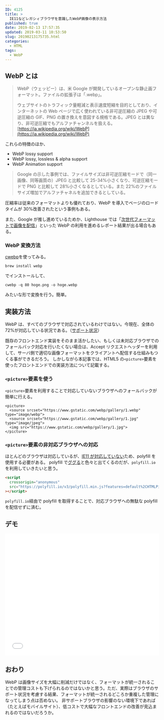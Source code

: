 ```yaml
---
ID: 4125
title: >
  IE11などレガシィブラウザを意識したWebP画像の表示方法
published: true
date: 2019-02-13 17:57:35
updated: 2019-03-11 10:53:50
slug: 20190213175735.html
categories:
  - HTML
tags:
  - WebP
---
```


## WebP とは

> WebP（ウェッピー）は、米 Google が開発しているオープンな静止画フォーマット。ファイルの拡張子は「.webp」。
>
> ウェブサイトのトラフィック量軽減と表示速度短縮を目的としており、インターネットの Web ページで広く使われている非可逆圧縮の JPEG や可逆圧縮の GIF、PNG の置き換えを意図する規格である。JPEG とは異なり、非可逆圧縮でもアルファチャンネルを扱える。
> [https://ja.wikipedia.org/wiki/WebP](https://ja.wikipedia.org/wiki/WebP)

これらの特徴のほか、

- WebP lossy support
- WebP lossy, lossless & alpha support
- WebP Animation support

> Google の示した事例では、ファイルサイズは非可逆圧縮モードで（同一画像、同等画質の）JPEG と比較して 25-34%小さくなり、可逆圧縮モードで PNG と比較して 28%小さくなるとしている。また 22%のファイルサイズ増加でアルファチャネルを追加できるとしている。

圧縮率は従来のフォーマットよりも優れており、WebP を導入でページのロードタイムが 30%改善されたという事例もある。

また、Google が推し進めているためか、Lighthouse では「[次世代フォーマットで画像を配信](https://developers.google.com/web/tools/lighthouse/audits/webp)」といった WebP の利用を進めるレポート結果が出る場合もある。

### WebP 変換方法

[cwebp](https://developers.google.com/speed/webp/docs/cwebp)を使ってみる。

```
brew install webp
```

でインストールして、

```
cwebp -q 80 hoge.png -o hoge.webp
```

みたいな形で変換を行う。簡単。

## 実装方法

WebP は、すべてのブラウザで対応されているわけではない。今現在、全体の 72%が対応している状況である。（[サポート状況](https://caniuse.com/#feat=webp)）

既存のフロントエンド実装をそのまま活かしたい、もしくは未対応ブラウザでのフォールバック対応を行いたくない場合は、Accept リクエストヘッダーを利用して、サーバ側で適切な画像フォーマットをクライアントへ配信する仕組みもつくる事ができるだろう。
しかしながら本記事では、HTML5 の`<picture>`要素を使ったフロントエンドでの実装方法について記載する。

### `<picture>`要素を使う

`<picture>`要素を利用することで対応していないブラウザへのフォールバックが簡単に行える。

```language-html
<picture>
  <source srcset="https://www.gstatic.com/webp/gallery/1.webp" type="image/webp">
  <source srcset="https://www.gstatic.com/webp/gallery/1.jpg" type="image/jpeg">
  <img src="https://www.gstatic.com/webp/gallery/1.jpg">
</picture>
```

### `<picture>`要素の非対応ブラウザへの対応

ほとんどのブラウザは対応しているが、[IE11 が対応していない](https://caniuse.com/#feat=picture)ため、polyfill を使用する必要がある。
polyfill で[ググる](https://www.google.com/search?q=picture+polyfill)と色々と出てくるのだが、`polyfill.io`を利用していきたいと思う。

```html
<script
  crossorigin="anonymous"
  src="https://polyfill.io/v3/polyfill.min.js?features=default%2CHTMLPictureElement"
></script>
```

`polyfill.io`経由で polyfill を取得することで、対応ブラウザへの無駄な polyfill を配信せずに済む。

## デモ

<iframe height="400" style="width: 100%;" scrolling="no" title="Cases using WebP images" src="//codepen.io/hiro0218/embed/RvyELw/?height=265&theme-id=light&default-tab=result" frameborder="no" allowtransparency="true" allowfullscreen="true">
  See the Pen <a href='https://codepen.io/hiro0218/pen/RvyELw/'>Cases using WebP images</a> by hiro
  (<a href='https://codepen.io/hiro0218'>@hiro0218</a>) on <a href='https://codepen.io'>CodePen</a>.
</iframe>

## おわり

WebP は画像サイズを大幅に削減だけではなく、フォーマットが統一されることでの管理コストも下げられるのではないかと思う。ただ、実際はブラウザのサポート状況を考慮する結果、フォーマットが統一されるどころか重複した管理になってしまう点は否めない。
非サポートブラウザの影響のない環境下であれば（たとえばモバイルサイト）、低コストで大幅なフロントエンドの改善が見込まれるのではないだろうか。

